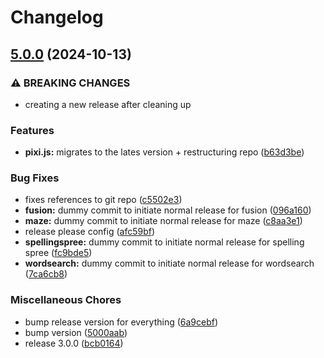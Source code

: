 # Changelog

## [5.0.0](https://github.com/laverve/fusion/compare/laverve-monorepo-v3.0.0...laverve-monorepo-v5.0.0) (2024-10-13)


### ⚠ BREAKING CHANGES

* creating a new release after cleaning up

### Features

* **pixi.js:** migrates to the lates version + restructuring repo ([b63d3be](https://github.com/laverve/fusion/commit/b63d3bee1a53ee7933b67b8e0574701b051b9186))


### Bug Fixes

* fixes references to git repo ([c5502e3](https://github.com/laverve/fusion/commit/c5502e39d80f40db83e3d9a49b1bfb1ba1984fc1))
* **fusion:** dummy commit to initiate normal release for fusion ([096a160](https://github.com/laverve/fusion/commit/096a16060b568448a20ce64ccbbf278c6f147550))
* **maze:** dummy commit to initiate normal release for maze ([c8aa3e1](https://github.com/laverve/fusion/commit/c8aa3e142204616cdd84bcd9fbb926537272cd27))
* release please config ([afc59bf](https://github.com/laverve/fusion/commit/afc59bf047fd877d4b46f8e36aba6d5ee8c45616))
* **spellingspree:** dummy commit to initiate normal release for spelling spree ([fc9bde5](https://github.com/laverve/fusion/commit/fc9bde551635fd9ee431470b71c538c50c4ec7d4))
* **wordsearch:** dummy commit to initiate normal release for wordsearch ([7ca6cb8](https://github.com/laverve/fusion/commit/7ca6cb8d9899978a4050162ca837cb0d1e1f691d))


### Miscellaneous Chores

* bump release version for everything ([6a9cebf](https://github.com/laverve/fusion/commit/6a9cebf80da8808a4e090f46ee267f9e7cc67a1f))
* bump version ([5000aab](https://github.com/laverve/fusion/commit/5000aaba0487d91b51c023333dd07637167cc221))
* release 3.0.0 ([bcb0164](https://github.com/laverve/fusion/commit/bcb0164e2024fab9bca5f217dc54ecea8f6ca4e5))
